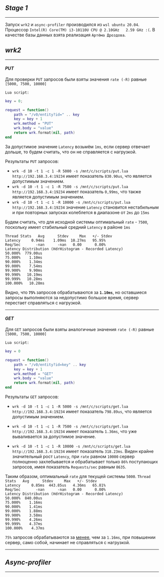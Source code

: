 ## *Stage 1*

<hr>

Запуск `wrk2` и `async-profiler` производился из `wsl ubuntu 20.04`.  Процессор `Intel(R) Core(TM) i3-10110U CPU @ 2.10GHz   2.59 GHz :(`. В качестве базы данных взята реализация `Артёма Дроздова`.

## *wrk2*

<hr>

#### *PUT*

Для проверки `PUT` запросов были взяты значения `rate (-R)` равные `[5000, 7500, 10000]`

`Lua script:`

```lua
key = 0;

request = function()
    path = "/v0/entity?id=" .. key
    key = key + 1
    wrk.method = "PUT"
    wrk.body = "value"
    return wrk.format(nil, path)
end
```

За допустимое значение `Latency` возьмём `1ms`, если сервер отвечает дольше, то будем считать, что он не справляется с нагрузкой.

Результаты `PUT` запросов:

* `wrk -d 10 -t 1 -c 1 -R 5000 -s /mnt/c/scripts/put.lua http://192.168.3.4:19234` имеет показатель `830.90us`, что является допустимым значением.
* `wrk -d 10 -t 1 -c 1 -R 7500 -s /mnt/c/scripts/put.lua http://192.168.3.4:19234` имеет показатель `0,99ms`, что также является допустимым значением.
* `wrk -d 10 -t 1 -c 1 -R 10000 -s /mnt/c/scripts/put.lua http://192.168.3.4:19234` значение `Latency` становится нестабильным и при повторных запусках колеблется в диапазоне от `2ms` до `15ms`

Будем считать, что для исходной системы оптимальный `rate` - `7500`, поскольку имеет стабильный средний `Latency` в районе `1ms`

```Thread Stats   Avg      Stdev     Max   +/- Stdev                                                                                                                    Latency     0.94ms    1.09ms  10.27ms   95.95%                                                                                                                      Req/Sec       -nan      -nan   0.00      0.00%                                                                                                                      Latency Distribution (HdrHistogram - Recorded Latency)                                                                                                              50.000%  779.00us                                                                                                                                                    75.000%    1.10ms                                                                                                                                                    90.000%    1.34ms                                                                                                                                                    99.000%    7.54ms                                                                                                                                                    99.900%    9.90ms                                                                                                                                                    99.990%   10.19ms                                                                                                                                                    99.999%   10.28ms                                                                                                                                                    100.000%   10.28ms```                                                                                                            

Видно, что **`75%`** запросов обрабатываются за **`1.10ms`**, но оставшиеся запросы выполняются за недопустимо большое время, сервер перестает справляться с нагрузкой.

<hr>

#### *GET*

Для `GET` запросов были взяты аналогичные значения `rate (-R)` равные `[5000, 7500, 10000]`

`Lua script:`

```lua
key = 0

request = function()
    path = "/v0/entity?id=key" .. key
    key = key + 1
    wrk.method = "GET"
    wrk.body = "value"
    return wrk.format(nil, path)
end
```

Результаты `GET` запросов:

* `wrk -d 10 -t 1 -c 1 -R 5000 -s /mnt/c/scripts/get.lua http://192.168.3.4:19234` имеет показатель `798.89us`, что является допустимым значением.

* `wrk -d 10 -t 1 -c 1 -R 7500 -s /mnt/c/scripts/get.lua http://192.168.3.4:19234` имеет показатель `1.36ms`, что уже вываливается за допустимое значение.
* `wrk -d 10 -t 1 -c 1 -R 10000 -s /mnt/c/scripts/get.lua http://192.168.3.4:19234` имеет показатель `318.23ms`. Виден крайне значительный рост `Latency`, при `rate` равном `10000` сервер полноценно захлебывается и обрабатывает только `86%` поступающих запросов, имея показатель `Requests/sec` равным `8635`.

Таким образом, оптимальный `rate` для текущей системы `5000`.                                                                                                       ```Thread Stats   Avg      Stdev     Max   +/- Stdev                                                                                                                    Latency     0.85ms  443.85us   4.36ms   65.81%                                                                                                                      Req/Sec       -nan      -nan   0.00      0.00%                                                                                                                      Latency Distribution (HdrHistogram - Recorded Latency)                                                                                                              50.000%  840.00us                                                                                                                                                    75.000%    1.16ms                                                                                                                                                    90.000%    1.41ms                                                                                                                                                    99.000%    1.88ms                                                                                                                                                    99.900%    3.58ms                                                                                                                                                    99.990%    4.26ms                                                                                                                                                    99.999%    4.37ms                                                                                                                                                    100.000%    4.37ms```

`75%` запросов обрабатываются за [менее](), чем за  `1.16ms`, при повышении сервер, само собой, начинает не справляться с нагрузкой.

<hr>

## *Async-profiler*

<hr>

